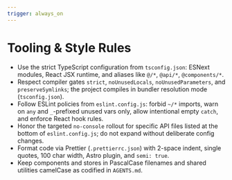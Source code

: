 ```yaml
---
trigger: always_on
---
```


# Tooling & Style Rules

- Use the strict TypeScript configuration from `tsconfig.json`: ESNext modules, React JSX runtime, and aliases like `@/*`, `@api/*`, `@components/*`.
- Respect compiler gates `strict`, `noUnusedLocals`, `noUnusedParameters`, and `preserveSymlinks`; the project compiles in bundler resolution mode (`tsconfig.json`).
- Follow ESLint policies from `eslint.config.js`: forbid `~/*` imports, warn on `any` and `_`-prefixed unused vars only, allow intentional empty `catch`, and enforce React hook rules.
- Honor the targeted `no-console` rollout for specific API files listed at the bottom of `eslint.config.js`; do not expand without deliberate config changes.
- Format code via Prettier (`.prettierrc.json`) with 2-space indent, single quotes, 100 char width, Astro plugin, and `semi: true`.
- Keep components and stores in PascalCase filenames and shared utilities camelCase as codified in `AGENTS.md`.

